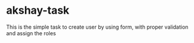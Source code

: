 # akshay-task
This is the simple task to create user by using form, with proper validation and assign the roles
